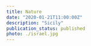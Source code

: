 ```yaml
---
title: Nature
date: "2020-01-21T11:00:00Z"
description: "Sicily"
publication_status: published
photo: ./israel.jpg
---
```



